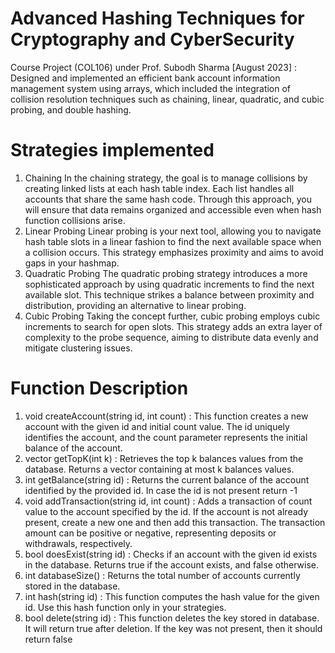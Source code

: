 # Advanced Hashing Techniques for Cryptography and CyberSecurity 
Course Project (COL106) under Prof. Subodh Sharma [August 2023] : 
Designed and implemented an efficient bank account information management system using arrays, which included the
integration of collision resolution techniques such as chaining, linear, quadratic, and cubic probing, and double hashing.
# Strategies implemented
1) Chaining 
In the chaining strategy, the goal is to manage collisions by creating linked lists at each hash table index.
Each list handles all accounts that share the same hash code. Through this approach, you will ensure that
data remains organized and accessible even when hash function collisions arise.
2) Linear Probing 
Linear probing is your next tool, allowing you to navigate hash table slots in a linear fashion to find the next
available space when a collision occurs. This strategy emphasizes proximity and aims to avoid gaps in your
hashmap.
3) Quadratic Probing 
The quadratic probing strategy introduces a more sophisticated approach by using quadratic increments to
find the next available slot. This technique strikes a balance between proximity and distribution, providing
an alternative to linear probing.
4) Cubic Probing 
Taking the concept further, cubic probing employs cubic increments to search for open slots. This strategy
adds an extra layer of complexity to the probe sequence, aiming to distribute data evenly and mitigate
clustering issues.
# Function Description
1) void createAccount(string id, int count) : This function creates a new account with the given id and initial count value. The id uniquely identifies the account, and the count parameter represents the initial balance of the account.
2) vector<int> getTopK(int k) : Retrieves the top k balances values from the database. Returns a vector containing at most k balances values.
3) int getBalance(string id) : Returns the current balance of the account identified by the provided id. In case the id is not present return -1
4) void addTransaction(string id, int count) : Adds a transaction of count value to the account specified by the id. If the account is not already present, create a new one and then add this transaction. The transaction amount can be positive or negative, representing deposits or withdrawals, respectively.
5) bool doesExist(string id) : Checks if an account with the given id exists in the database. Returns true if the account exists, and false otherwise.
6) int databaseSize() : Returns the total number of accounts currently stored in the database.
7) int hash(string id) : This function computes the hash value for the given id. Use this hash function only in your strategies.
8) bool delete(string id) : This function deletes the key stored in database. It will return true after deletion. If the key was not present, then it should return false
